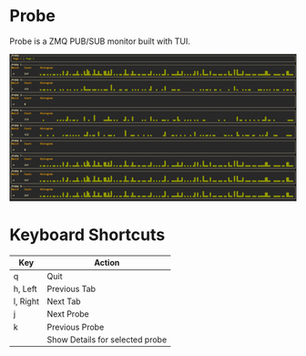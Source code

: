 # Probe

Probe is a ZMQ PUB/SUB monitor built with TUI.


![screenshot](assets/screen1.png)

# Keyboard Shortcuts

| Key      | Action                          |
| ----     | -----                           |
| q        | Quit                            |
| h, Left  | Previous Tab                    |
| l, Right | Next Tab                        |
| j        | Next Probe                      |
| k        | Previous Probe                  |
| <Enter>  | Show Details for selected probe |
